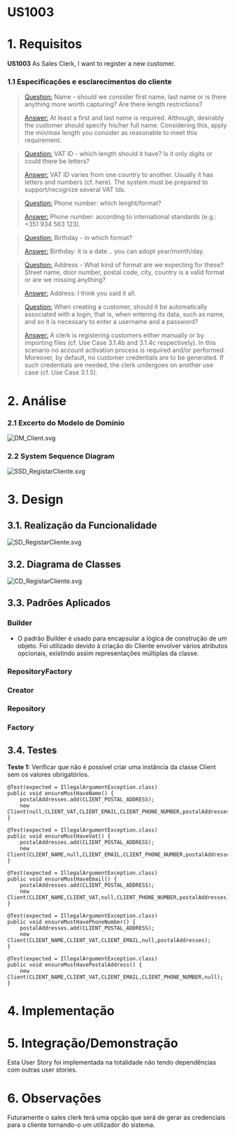 # US1003

# 1. Requisitos

**US1003** As Sales Clerk, I want to register a new customer.

### 1.1 Especificações e esclarecimentos do cliente

> [Question:](https://moodle.isep.ipp.pt/mod/forum/discuss.php?d=15754#p20248)
  Name - should we consider first name, last name or is there anything more worth capturing? Are there length restrictions?
>
> [Answer:](https://moodle.isep.ipp.pt/mod/forum/discuss.php?d=15754#p20258)
  At least a first and last name is required. Although, desirably the customer should specify his/her full name. Considering this, apply the min/max length you consider as reasonable to meet this requirement.


> [Question:](https://moodle.isep.ipp.pt/mod/forum/discuss.php?d=15754#p20248)
  VAT ID - which length should it have? Is it only digits or could there be letters?
>
> [Answer:](https://moodle.isep.ipp.pt/mod/forum/discuss.php?d=15754#p20258)
  VAT ID varies from one country to another. Usually it has letters and numbers (cf. here). The system must be prepared to support/recognize several VAT Ids.


> [Question:](https://moodle.isep.ipp.pt/mod/forum/discuss.php?d=15754#p20248)
  Phone number: which lenght/format?
>
> [Answer:](https://moodle.isep.ipp.pt/mod/forum/discuss.php?d=15754#p20258)
  Phone number: according to international standards (e.g.: +351 934 563 123).


> [Question:](https://moodle.isep.ipp.pt/mod/forum/discuss.php?d=15754#p20248)
  Birthday - in which format?
>
> [Answer:](https://moodle.isep.ipp.pt/mod/forum/discuss.php?d=15754#p20258)
  Birthday: it is a date... you can adopt year/month/day.


> [Question:](https://moodle.isep.ipp.pt/mod/forum/discuss.php?d=15754#p20248)
  Address - What kind of format are we expecting for these? Street name, door number, postal code, city, country is a valid format or are we missing anything?
>
> [Answer:](https://moodle.isep.ipp.pt/mod/forum/discuss.php?d=15754#p20258)
  Address: I think you said it all.

> [Question:](https://moodle.isep.ipp.pt/mod/forum/discuss.php?d=15749#p20243)
When creating a customer, should it be automatically associated with a login, that is, when entering its data, such as name, 
> and so it is necessary to enter a username and a password?
>
> [Answer:](https://moodle.isep.ipp.pt/mod/forum/discuss.php?d=15749#p20255)
A clerk is registering customers either manually or by importing files (cf. Use Case 3.1.4b and 3.1.4c respectively). 
> In this scenario no account activation process is required and/or performed. Moreover, by default, no customer credentials are to be generated. If such credentials are needed, the clerk undergoes on another use case (cf. Use Case 3.1.5).

# 2. Análise

### 2.1 Excerto do Modelo de Domínio

![DM_Client.svg](DM_Client.svg)

### 2.2 System Sequence Diagram

![SSD_RegistarCliente.svg](SSD_RegistarCliente.svg)

# 3. Design

## 3.1. Realização da Funcionalidade

![SD_RegistarCliente.svg](SD_RegistarCliente.svg)

## 3.2. Diagrama de Classes

![CD_RegistarCliente.svg](CD_RegistarCliente.svg)

## 3.3. Padrões Aplicados

### Builder
- O padrão Builder é usado para encapsular a lógica de construção de um objeto. Foi utilizado devido à criação do Cliente envolver vários atributos opcionais, existindo assim representações múltiplas da classe.

### RepositoryFactory

### Creator

### Repository

### Factory

## 3.4. Testes 

**Teste 1:** Verificar que não é possível criar uma instância da classe Client sem os valores obrigatórios.

	@Test(expected = IllegalArgumentException.class)
    public void ensureMustHaveName() {
        postalAddresses.add(CLIENT_POSTAL_ADDRESS);
        new Client(null,CLIENT_VAT,CLIENT_EMAIL,CLIENT_PHONE_NUMBER,postalAddresses);
    }

    @Test(expected = IllegalArgumentException.class)
    public void ensureMustHaveVat() {
        postalAddresses.add(CLIENT_POSTAL_ADDRESS);
        new Client(CLIENT_NAME,null,CLIENT_EMAIL,CLIENT_PHONE_NUMBER,postalAddresses);
    }

    @Test(expected = IllegalArgumentException.class)
    public void ensureMustHaveEmail() {
        postalAddresses.add(CLIENT_POSTAL_ADDRESS);
        new Client(CLIENT_NAME,CLIENT_VAT,null,CLIENT_PHONE_NUMBER,postalAddresses);
    }

    @Test(expected = IllegalArgumentException.class)
    public void ensureMustHavePhoneNumber() {
        postalAddresses.add(CLIENT_POSTAL_ADDRESS);
        new Client(CLIENT_NAME,CLIENT_VAT,CLIENT_EMAIL,null,postalAddresses);
    }

    @Test(expected = IllegalArgumentException.class)
    public void ensureMustHavePostalAddress() {
        new Client(CLIENT_NAME,CLIENT_VAT,CLIENT_EMAIL,CLIENT_PHONE_NUMBER,null);
    }

# 4. Implementação

# 5. Integração/Demonstração

Esta User Story foi implementada na totalidade não tendo dependências com outras user stories.
# 6. Observações

Futuramente o sales clerk terá uma opção que será de gerar as credenciais para o cliente tornando-o um utilizador do sistema.


